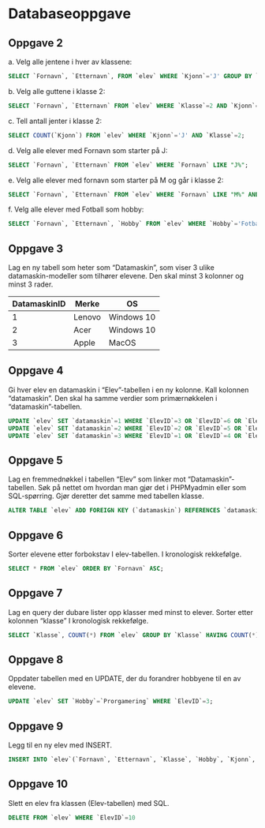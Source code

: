 # Databaseoppgave

## Oppgave 2

a. Velg alle jentene i hver av klassene:

```sql
SELECT `Fornavn`, `Etternavn`, FROM `elev` WHERE `Kjonn`='J' GROUP BY `Klasse`;
```

b. Velg alle guttene i klasse 2:

```sql
SELECT `Fornavn`, `Etternavn` FROM `elev` WHERE `Klasse`=2 AND `Kjonn`='G';
```

c. Tell antall jenter i klasse 2:

```sql
SELECT COUNT(`Kjonn`) FROM `elev` WHERE `Kjonn`='J' AND `Klasse`=2;
```

d. Velg alle elever med Fornavn som starter på J:

```sql
SELECT `Fornavn`, `Etternavn` FROM `elev` WHERE `Fornavn` LIKE "J%";
```

e. Velg alle elever med fornavn som starter på M og går i klasse 2:

```sql
SELECT `Fornavn`, `Etternavn` FROM `elev` WHERE `Fornavn` LIKE "M%" AND `Klasse`=2;
```

f. Velg alle elever med Fotball som hobby:

```sql
SELECT `Fornavn`, `Etternavn`, `Hobby` FROM `elev` WHERE `Hobby`='Fotball';
```

## Oppgave 3

Lag en ny tabell som heter som “Datamaskin”, som viser 3 ulike datamaskin-modeller som tilhører elevene. Den skal minst 3 kolonner og minst 3 rader.

|DatamaskinID|Merke|OS|
|-|-|-|
|1|Lenovo|Windows 10|
|2|Acer|Windows 10|
|3|Apple|MacOS|

## Oppgave 4

Gi hver elev en datamaskin i “Elev”-tabellen i en ny kolonne. Kall kolonnen “datamaskin”. Den skal ha samme verdier som primærnøkkelen i  “datamaskin”-tabellen. 

```sql
UPDATE `elev` SET `datamaskin`=1 WHERE `ElevID`=3 OR `ElevID`=6 OR `ElevID`=9;
UPDATE `elev` SET `datamaskin`=2 WHERE `ElevID`=2 OR `ElevID`=5 OR `ElevID`=8;
UPDATE `elev` SET `datamaskin`=3 WHERE `ElevID`=1 OR `ElevID`=4 OR `ElevID`=7 OR `ElevID`=10;
```

## Oppgave 5

Lag en fremmednøkkel i tabellen “Elev” som linker mot “Datamaskin”-tabellen. Søk på nettet om hvordan man gjør det i PHPMyadmin eller som SQL-spørring. Gjør deretter det samme med tabellen klasse.

```sql
ALTER TABLE `elev` ADD FOREIGN KEY (`datamaskin`) REFERENCES `datamaskin`(`DatamaskinID`);
```

## Oppgave 6

Sorter elevene etter forbokstav I elev-tabellen. I kronologisk rekkefølge.

```sql
SELECT * FROM `elev` ORDER BY `Fornavn` ASC;
```

## Oppgave 7

Lag en query der dubare lister opp klasser med minst to elever. Sorter etter kolonnen “klasse” I kronologisk rekkefølge.

```sql
SELECT `Klasse`, COUNT(*) FROM `elev` GROUP BY `Klasse` HAVING COUNT(*) >= 2 ORDER BY `Klasse` ASC;
```

## Oppgave 8

Oppdater tabellen med en UPDATE, der du forandrer hobbyene til en av elevene.

```sql
UPDATE `elev` SET `Hobby`=`Prorgamering` WHERE `ElevID`=3;
```

## Oppgave 9

Legg til en ny elev med INSERT. 

```sql
INSERT INTO `elev`(`Fornavn`, `Etternavn`, `Klasse`, `Hobby`, `Kjonn`, `datamaskin`) VALUES ('Hans' ,'Larsen' ,3, 'Basketball','G',2);
```

## Oppgave 10

Slett en elev fra klassen (Elev-tabellen) med SQL.

```sql
DELETE FROM `elev` WHERE `ElevID`=10
```
